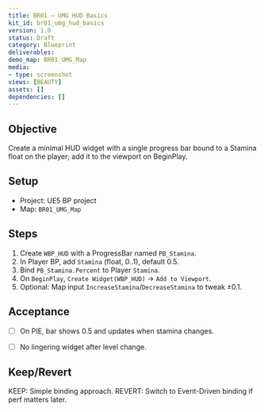 ```yaml
---
title: BR01 — UMG HUD Basics
kit_id: br01_umg_hud_basics
version: 1.0
status: Draft
category: Blueprint
deliverables:
demo_map: BR01_UMG_Map
media:
- type: screenshot
views: [BEAUTY]
assets: []
dependencies: []
---
```



## Objective
Create a minimal HUD widget with a single progress bar bound to a Stamina float on the player; add it to the viewport on BeginPlay.


## Setup
- Project: UE5 BP project
- Map: `BR01_UMG_Map`


## Steps
1) Create `WBP_HUD` with a ProgressBar named `PB_Stamina`.
2) In Player BP, add `Stamina` (float, 0..1), default 0.5.
3) Bind `PB_Stamina.Percent` to Player `Stamina`.
4) On `BeginPlay`, `Create Widget(WBP_HUD)` → `Add to Viewport`.
5) Optional: Map input `IncreaseStamina`/`DecreaseStamina` to tweak ±0.1.


## Acceptance
- [ ] On PIE, bar shows 0.5 and updates when stamina changes.
- [ ] No lingering widget after level change.


## Keep/Revert
KEEP: Simple binding approach.
REVERT: Switch to Event-Driven binding if perf matters later.